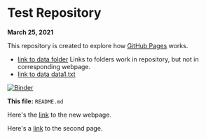 # Test Repository
**March 25, 2021**

This repository is created to explore how [GitHub Pages](https://pages.github.com) works.

- [link to data folder](data) Links to folders work in repository, but not in corresponding webpage.
- [link to data data1.txt](data/data1.txt)

[![Binder](https://mybinder.org/badge_logo.svg)](https://mybinder.org/v2/gh/mshaneburns/test-repo/HEAD)

**This file:** `README.md`

Here's the [link](newwebpage.md) to the new webpage.

Here's a [link](page2.md) to the second page.